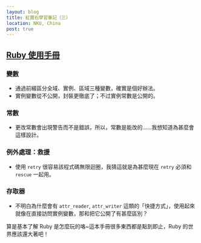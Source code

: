 ```yaml
---
layout: blog
title: 紅寶石學習筆記（三）
location: NKU, China
post: true
---
```


[Ruby 使用手冊](http://guides.ruby.tw/ruby/)
--------------------------------------------

### 變數 ###

- 通過前綴區分全域、實例、區域三種變數，確實是個好辦法。
- 實例變數從不公開，封裝更徹底了；不过實例常數是公開的。

### 常數 ###

- 更改常數會出現警告而不是錯誤，所以，常數是能改的……我想知道為甚麼會這樣設計。

### 例外處理：救援 ###

- 使用 `retry` 很容易該程式碼無限迴圈，我猜這就是為甚麼現在 `retry` 必須和 `rescue` 一起用。

### 存取器 ###

- 不明白為什麼會有 `attr_reader`, `attr_writer` 這類的「快捷方式」，使用起來就像在直接訪問實例變數，那和把它公開了有甚麼區別？

算是基本了解 Ruby 是怎麼玩的咯~這本手冊很多東西都是點到即止，Ruby 的世界應該還大著吧！
